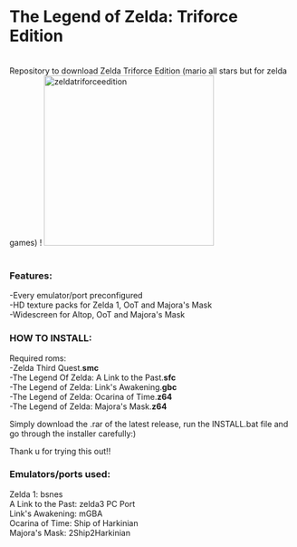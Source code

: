 # The Legend of Zelda: Triforce Edition
 <br>
Repository to download Zelda Triforce Edition (mario all stars but for zelda games) !
<img width="300" height="300" alt="zeldatriforceedition" src="https://github.com/user-attachments/assets/cc302150-4e78-4bc3-b629-a9701d194673" /> <br>
<br>

### Features: <br>
  -Every emulator/port preconfigured <br>
  -HD texture packs for Zelda 1, OoT and Majora's Mask <br>
  -Widescreen for Altop, OoT and Majora's Mask <br>



### HOW TO INSTALL:

Required roms: <br>
  -Zelda Third Quest.**smc** <br>
  -The Legend Of Zelda: A Link to the Past.**sfc** <br>
  -The Legend of Zelda: Link's Awakening.**gbc** <br>
  -The Legend of Zelda: Ocarina of Time.**z64** <br>
  -The Legend of Zelda: Majora's Mask.**z64** <br>


Simply download the .rar of the latest release, run the INSTALL.bat file and go through the installer carefully:)
<br>

Thank u for trying this out!!


### Emulators/ports used: <br>
Zelda 1: bsnes <br>
A Link to the Past: zelda3 PC Port <br>
Link's Awakening: mGBA <br>
Ocarina of Time: Ship of Harkinian <br>
Majora's Mask: 2Ship2Harkinian <br>



